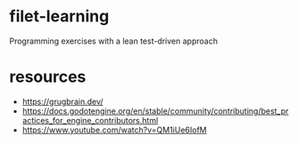 # filet-learning
Programming exercises with a lean test-driven approach

# resources
* https://grugbrain.dev/
* https://docs.godotengine.org/en/stable/community/contributing/best_practices_for_engine_contributors.html
* https://www.youtube.com/watch?v=QM1iUe6IofM
